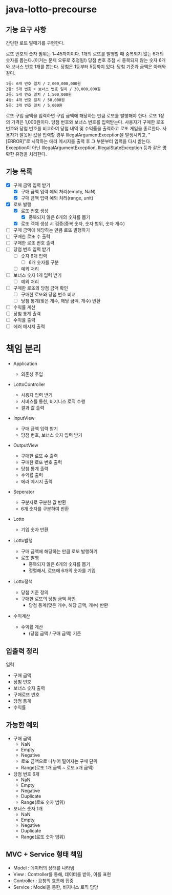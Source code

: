 # java-lotto-precourse
## 기능 요구 사항
간단한 로또 발매기를 구현한다.

로또 번호의 숫자 범위는 1~45까지이다.
1개의 로또를 발행할 때 중복되지 않는 6개의 숫자를 뽑는다.(이거는 문제 오류로 추정됨!)
당첨 번호 추첨 시 중복되지 않는 숫자 6개와 보너스 번호 1개를 뽑는다.
당첨은 1등부터 5등까지 있다. 당첨 기준과 금액은 아래와 같다.
```
1등: 6개 번호 일치 / 2,000,000,000원
2등: 5개 번호 + 보너스 번호 일치 / 30,000,000원
3등: 5개 번호 일치 / 1,500,000원
4등: 4개 번호 일치 / 50,000원
5등: 3개 번호 일치 / 5,000원
```
로또 구입 금액을 입력하면 구입 금액에 해당하는 만큼 로또를 발행해야 한다.
로또 1장의 가격은 1,000원이다.
당첨 번호와 보너스 번호를 입력받는다.
사용자가 구매한 로또 번호와 당첨 번호를 비교하여 당첨 내역 및 수익률을 출력하고 로또 게임을 종료한다.
사용자가 잘못된 값을 입력할 경우 IllegalArgumentException을 발생시키고, "[ERROR]"로 시작하는 에러 메시지를 출력 후 그 부분부터 입력을 다시 받는다.
Exception이 아닌 IllegalArgumentException, IllegalStateException 등과 같은 명확한 유형을 처리한다.

## 기능 목록
- [X] 구매 금액 입력 받기
  - [X] 구매 금액 입력 예외 처리(empty, NaN)
  - [X] 구매 금액 입력 예외 처리(range, unit)
- [X] 로또 발행
  - [X] 로또 번호 생성
    - [X] 중복되지 않은 6개의 숫자를 뽑기
  - [X] 로또 객체 생성 시 검증(중복 숫자, 숫자 범위, 숫자 개수)
- [ ] 구매 금액에 해당하는 만큼 로또 발행하기
- [ ] 구매한 로또 수 출력
- [ ] 구매한 로또 번호 출력
- [ ] 당첨 번호 입력 받기
  - [ ] 숫자 6개 입력
    - [ ] 6개 숫자를 구분
  - [ ] 예외 처리
- [ ] 보너스 숫자 1개 입력 받기
  - [ ] 예외 처리
- [ ] 구매한 로또의 당첨 금액 확인
  - [ ] 구매한 로또와 당첨 번호 비교
  - [ ] 당첨 통계(맞은 개수, 해당 금액, 개수) 반환
- [ ] 수익률 계산
- [ ] 당첨 통계 출력
- [ ] 수익률 출력
- [ ] 에러 메시지 출력

# 책임 분리
- Application
  - 의존성 주입

- LottoController
  - 사용자 입력 받기
  - 서비스를 통한, 비지니스 로직 수행
  - 결과 값 출력

- InputView
  - 구매 금액 입력 받기
  - 당첨 번호, 보너스 숫자 입력 받기
- OutputView
  - 구매한 로또 수 출력
  - 구매한 로또 번호 출력
  - 당첨 통계 출력
  - 수익률 출력
  - 에러 메시지 출력

- Seperator
  - 구분자로 구분한 값 반환
  - 6개 숫자를 구분하여 반환

- Lotto
  - 기입 숫자 반환

- Lotto발행
  - 구매 금액에 해당하는 만큼 로또 발행하기
  - 로또 발행
    - 중복되지 않은 6개의 숫자를 뽑기
    - 정렬해서, 로또에 6개의 숫자를 기입
- Lotto정책
  - 당첨 기준 정의
  - 구매한 로또의 당첨 금액 확인
    - 당첨 통계(맞은 개수, 해당 금액, 개수) 반환
- 수익계산
  - 수익률 계산
    - (당첨 금액 / 구매 금액) 기준

## 입출력 정리
입력
- 구매 금액
- 당첨 번호
- 보너스 숫자
  출력
- 구매로또 번호
- 당첨 통계
- 수익률

## 가능한 예외
- 구매 금액
  - NaN
  - Empty
  - Negative
  - 로또 금액으로 나누어 떨어지는 구매 단위
  - Range(로또 1개 금액 ~ 로또 x개 금액)
- 당첨 번호 6개
  - NaN
  - Empty
  - Negative
  - Duplicate
  - Range(로또 숫자 범위)
- 보너스 숫자 1개
  - NaN
  - Empty
  - Negative
  - Duplicate
  - Range(로또 숫자 범위)


MVC + Service 형태 책임
----
- Model : 데이터의 상태를 나타냄
- View : Controller를 통해, 데이터를 받아, 이를 표현
- Controller : 요청의 흐름에 집중
- Service : Model을 통한, 비지니스 로직 담당